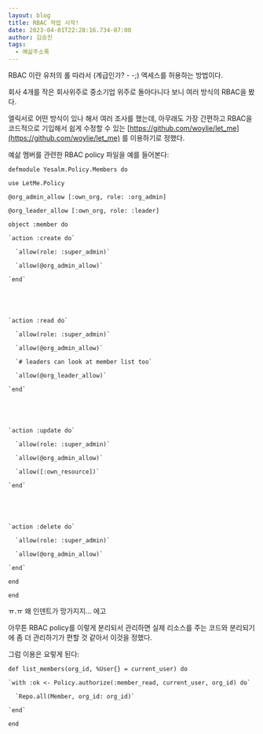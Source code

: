 ```yaml
---
layout: blog
title: RBAC 작업 시작!
date: 2023-04-01T22:28:16.734-07:00
author: 김승진
tags:
  - 예삶주소록
---
```

RBAC 이란 유저의 롤 따라서 (계급인가? - -;) 엑세스를 허용하는 방법이다.

회사 4개를 작은 회사위주로 중소기업 위주로 돌아다니다 보니 여러 방식의 RBAC을 봤다.

엘릭서로 어떤 방식이 있나 해서 여러 조사를 했는데, 아무래도 가장 간편하고 RBAC을 코드적으로 기입해서 쉽게 수정할 수 있는 [https://github.com/woylie/let_me](https://github.com/woylie/let_me) 를 이용하기로 정했다.

예삶 멤버를 관련한 RBAC policy 파일을 예를 들어본다:

`defmodule Yesalm.Policy.Members do`

  `use LetMe.Policy`





  `@org_admin_allow [:own_org, role: :org_admin]`

  `@org_leader_allow [:own_org, role: :leader]`





  `object :member do`

    `action :create do`

      `allow(role: :super_admin)`

      `allow(@org_admin_allow)`

    `end`





    `action :read do`

      `allow(role: :super_admin)`

      `allow(@org_admin_allow)`

      `# leaders can look at member list too`

      `allow(@org_leader_allow)`

    `end`





    `action :update do`

      `allow(role: :super_admin)`

      `allow(@org_admin_allow)`

      `allow([:own_resource])`

    `end`





    `action :delete do`

      `allow(role: :super_admin)`

      `allow(@org_admin_allow)`

    `end`

  `end`

`end`

ㅠ.ㅠ 왜 인덴트가 망가지지… 에고 





아무튼 RBAC policy를 이렇게 분리되서 관리하면 실제 리소스를 주는 코드와 분리되기에 좀 더 관리하기가 편할 것 같아서 이것을 정했다.

그럼 이용은 요렇게 된다:


  `def list_members(org_id, %User{} = current_user) do`

    `with :ok <- Policy.authorize(:member_read, current_user, org_id) do`

      `Repo.all(Member, org_id: org_id)`

    `end`

  `end`




